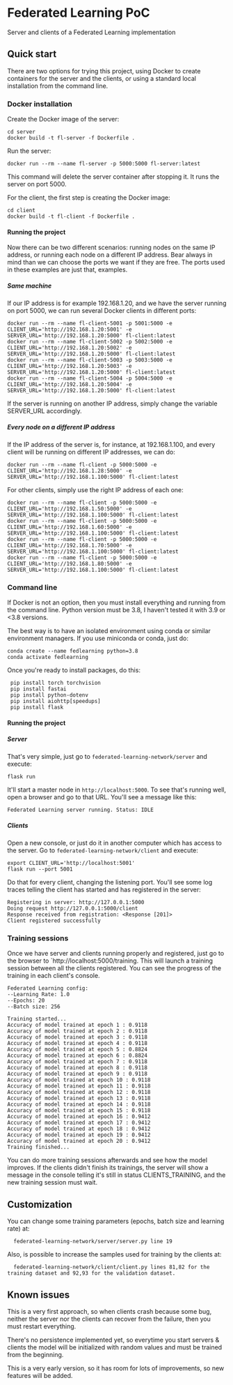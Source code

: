 # Federated Learning PoC
Server and clients of a Federated Learning implementation

## Quick start

There are two options for trying this project, using Docker to create containers for the server and the clients, or
using a standard local installation from the command line.

### Docker installation

Create the Docker image of the server:
    
    cd server
    docker build -t fl-server -f Dockerfile .
    
Run the server:

    docker run --rm --name fl-server -p 5000:5000 fl-server:latest

This command will delete the server container after stopping it. It runs the server on port 5000.

For the client, the first step is creating the Docker image:

    cd client
    docker build -t fl-client -f Dockerfile .
    
#### Running the project   
Now there can be two different scenarios: running nodes on the same IP address, or running each node on a different IP address.
Bear always in mind than we can choose the ports we want if they are free. The ports used in these examples are just that, examples.

##### Same machine
If our IP address is for example 192.168.1.20, and we have the server running on port 5000, we can run several Docker clients in different ports:

    docker run --rm --name fl-client-5001 -p 5001:5000 -e CLIENT_URL='http://192.168.1.20:5001' -e SERVER_URL='http://192.168.1.20:5000' fl-client:latest
    docker run --rm --name fl-client-5002 -p 5002:5000 -e CLIENT_URL='http://192.168.1.20:5002' -e SERVER_URL='http://192.168.1.20:5000' fl-client:latest
    docker run --rm --name fl-client-5003 -p 5003:5000 -e CLIENT_URL='http://192.168.1.20:5003' -e SERVER_URL='http://192.168.1.20:5000' fl-client:latest
    docker run --rm --name fl-client-5004 -p 5004:5000 -e CLIENT_URL='http://192.168.1.20:5004' -e SERVER_URL='http://192.168.1.20:5000' fl-client:latest

If the server is running on another IP address, simply change the variable SERVER_URL accordingly.

##### Every node on a different IP address
If the IP address of the server is, for instance, at 192.168.1.100, and every client will be running on different IP addresses, we can do: 

    docker run --rm --name fl-client -p 5000:5000 -e CLIENT_URL='http://192.168.1.28:5000' -e SERVER_URL='http://192.168.1.100:5000' fl-client:latest
    
For other clients, simply use the right IP address of each one:

    docker run --rm --name fl-client -p 5000:5000 -e CLIENT_URL='http://192.168.1.50:5000' -e SERVER_URL='http://192.168.1.100:5000' fl-client:latest
    docker run --rm --name fl-client -p 5000:5000 -e CLIENT_URL='http://192.168.1.60:5000' -e SERVER_URL='http://192.168.1.100:5000' fl-client:latest
    docker run --rm --name fl-client -p 5000:5000 -e CLIENT_URL='http://192.168.1.70:5000' -e SERVER_URL='http://192.168.1.100:5000' fl-client:latest
    docker run --rm --name fl-client -p 5000:5000 -e CLIENT_URL='http://192.168.1.80:5000' -e SERVER_URL='http://192.168.1.100:5000' fl-client:latest    
    
### Command line
If Docker is not an option, then you must install everything and running from the command line.
Python version must be 3.8, I haven't tested it with 3.9 or <3.8 versions.

The best way is to have an isolated environment using conda or similar environment managers.
If you use miniconda or conda, just do:

    conda create --name fedlearning python=3.8
    conda activate fedlearning

Once you're ready to install packages, do this:

     pip install torch torchvision
     pip install fastai
     pip install python-dotenv
     pip install aiohttp[speedups]
     pip install flask
    
#### Running the project   
##### Server
That's very simple, just go to `federated-learning-network/server` and execute:

    flask run
    
It'll start a master node in `http://localhost:5000`. To see that's running well, open a browser and go to that URL.
You'll see a message like this:

    Federated Learning server running. Status: IDLE
    
##### Clients
Open a new console, or just do it in another computer which has access to the server.
Go to `federated-learning-network/client` and execute:

    export CLIENT_URL='http://localhost:5001'
    flask run --port 5001
    
Do that for every client, changing the listening port. You'll see some log traces telling the client 
has started and has registered in the server:

    Registering in server: http://127.0.0.1:5000
    Doing request http://127.0.0.1:5000/client
    Response received from registration: <Response [201]>
    Client registered successfully
    
### Training sessions
Once we have server and clients running properly and registered, just go to the browser to `http://localhost:5000/training.
This will launch a training session between all the clients registered. You can see the progress of the training in each 
client's console.

    Federated Learning config:
    --Learning Rate: 1.0
    --Epochs: 20
    --Batch size: 256
    
    Training started...
    Accuracy of model trained at epoch 1 : 0.9118
    Accuracy of model trained at epoch 2 : 0.9118
    Accuracy of model trained at epoch 3 : 0.9118
    Accuracy of model trained at epoch 4 : 0.9118
    Accuracy of model trained at epoch 5 : 0.8824
    Accuracy of model trained at epoch 6 : 0.8824
    Accuracy of model trained at epoch 7 : 0.9118
    Accuracy of model trained at epoch 8 : 0.9118
    Accuracy of model trained at epoch 9 : 0.9118
    Accuracy of model trained at epoch 10 : 0.9118
    Accuracy of model trained at epoch 11 : 0.9118
    Accuracy of model trained at epoch 12 : 0.9118
    Accuracy of model trained at epoch 13 : 0.9118
    Accuracy of model trained at epoch 14 : 0.9118
    Accuracy of model trained at epoch 15 : 0.9118
    Accuracy of model trained at epoch 16 : 0.9412
    Accuracy of model trained at epoch 17 : 0.9412
    Accuracy of model trained at epoch 18 : 0.9412
    Accuracy of model trained at epoch 19 : 0.9412
    Accuracy of model trained at epoch 20 : 0.9412
    Training finished...

You can do more training sessions afterwards and see how the model improves. If the clients didn't finish its trainings, 
the server will show a message in the console telling it's still in status CLIENTS_TRAINING, and the new 
training session must wait.

## Customization
You can change some training parameters (epochs, batch size and learning rate) at:

      federated-learning-network/server/server.py line 19
      
Also, is possible to increase the samples used for training by the clients at:

      federated-learning-network/client/client.py lines 81,82 for the training dataset and 92,93 for the validation dataset.
      
## Known issues
This is a very first approach, so when clients crash because some bug, neither the server nor the clients can recover 
from the failure, then you must restart everything.

There's no persistence implemented yet, so everytime you start servers & clients the model will be initialized with 
random values and must be trained from the beginning.

This is a very early version, so it has room for lots of improvements, so new features will be added.

